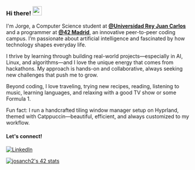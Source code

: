 ### Hi there! <img src="https://emojis.slackmojis.com/emojis/images/1536351075/4594/blob-wave.gif" width="25"/>

I'm Jorge, a Computer Science student at [**@Universidad Rey Juan Carlos**](https://www.urjc.es/) and a programmer at [**@42 Madrid**](https://www.42madrid.com/), an innovative peer-to-peer coding campus. I’m passionate about artificial intelligence and fascinated by how technology shapes everyday life.

I thrive by learning through building real-world projects—especially in AI, Linux, and algorithms—and I love the unique energy that comes from hackathons. My approach is hands-on and collaborative, always seeking new challenges that push me to grow.

Beyond coding, I love traveling, trying new recipes, reading, listening to music, learning languages, and relaxing with a good TV show or some Formula 1.

Fun fact: I run a handcrafted tiling window manager setup on Hyprland, themed with Catppuccin—beautiful, efficient, and always customized to my workflow.

#### Let's connect!
[<img alt="LinkedIn" src="https://img.shields.io/badge/LinkedIn-%230E76A8.svg?&style=for-the-badge&logo=LinkedIn&logoColor=white" />](https://www.linkedin.com/in/jorge-sanchez-aguilar/)

[![josanch2's 42 stats](https://badge.mediaplus.ma/darkblue/josanch2)](https://github.com/oakoudad/badge42)
